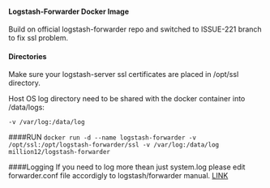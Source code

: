 #### Logstash-Forwarder Docker Image
Build on official logstash-forwarder repo and switched to ISSUE-221 branch to fix ssl problem. 

#### Directories
Make sure your logstash-server ssl certificates are placed in /opt/ssl directory. 

Host OS log directory need to be shared with the docker container into /data/logs:

`-v /var/log:/data/log`


####RUN
`docker run -d --name logstash-forwarder -v /opt/ssl:/opt/logstash-forwarder/ssl -v /var/log:/data/log million12/logstash-forwarder`

####Logging
If you need to log more thean just system.log please edit forwarder.conf file accordigly to logstash/forwarder manual. <a href="http://logstash.net/docs/1.4.2/">LINK</a>